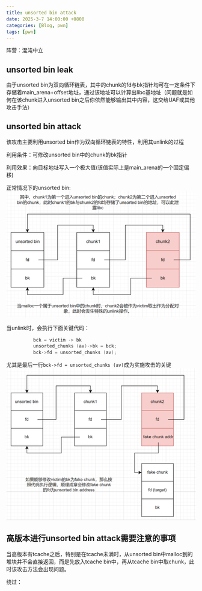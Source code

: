 ```yaml
---
title: unsorted bin attack
date: 2025-3-7 14:00:00 +0800
categories: [Blog, pwn]
tags: [pwn]
---
```

阵营：混沌中立

## unsorted bin leak
由于unsorted bin为双向循环链表，其中的chunk的fd与bk指针均可在一定条件下存储着main_arena+offset地址，通过该地址可以计算出libc基地址（问题就是如何在该chunk进入unsorted bin之后你依然能够输出其中内容，这交给UAF或其他攻击手法）

## unsorted bin attack
该攻击主要利用unsorted bin作为双向循环链表的特性，利用其unlink的过程

利用条件：可修改unsorted bin中的chunk的bk指针

利用效果：向目标地址写入一个极大值(该值实际上是main_arena的一个固定偏移)

正常情况下的unsorted bin:
![alt text](../assets/image/unsorted_bin_attack1.png)

当unlink时，会执行下面关键代码：
```c
          bck = victim -> bk
          unsorted_chunks (av)->bk = bck;
          bck->fd = unsorted_chunks (av);
```

尤其是最后一行`bck->fd = unsorted_chunks (av)`成为实施攻击的关键
![alt text](../assets/image/unsorted_bin_attack2.png)

## 高版本进行unsorted bin attack需要注意的事项
当高版本有tcache之后，特别是在tcache未满时，从unsorted bin中malloc到的堆块并不会直接返回，而是先放入tcache bin中，再从tcache bin中取chunk，此时该攻击方法会出现问题。

绕过：

